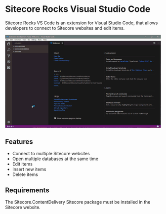 # Sitecore Rocks Visual Studio Code

Sitecore Rocks VS Code is an extension for Visual Studio Code, that allows developers to connect to Sitecore
websites and edit items.

![Sitecore Rocks Visual Studio Code](docs/SitecoreRocksVSCode-CRUD.gif)

## Features

* Connect to multiple Sitecore websites
* Open multiple databases at the same time
* Edit items
* Insert new items
* Delete items

## Requirements

The Sitecore.ContentDelivery Sitecore package must be installed in the Sitecore website.

